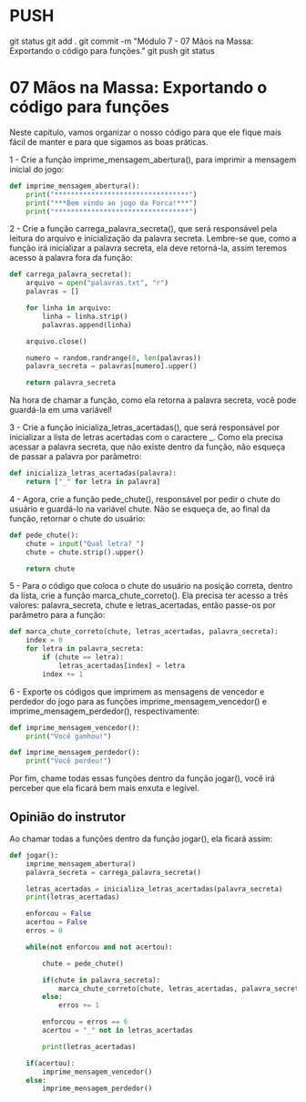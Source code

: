 
# ###################################################################################################################################################################
# ###################################################################################################################################################################
# PUSH

git status
git add .
git commit -m "Módulo 7 - 07 Mãos na Massa: Exportando o código para funções."
git push
git status


# ###################################################################################################################################################################
# ###################################################################################################################################################################
# 07 Mãos na Massa: Exportando o código para funções

Neste capítulo, vamos organizar o nosso código para que ele fique mais fácil de manter e para que sigamos as boas práticas.

1 - Crie a função imprime_mensagem_abertura(), para imprimir a mensagem inicial do jogo:

~~~~python
def imprime_mensagem_abertura():
    print("*********************************")
    print("***Bem vindo ao jogo da Forca!***")
    print("*********************************")
~~~~

2 - Crie a função carrega_palavra_secreta(), que será responsável pela leitura do arquivo e inicialização da palavra secreta. Lembre-se que, como a função irá inicializar a palavra secreta, ela deve retorná-la, assim teremos acesso à palavra fora da função:

~~~~python
def carrega_palavra_secreta():
    arquivo = open("palavras.txt", "r")
    palavras = []

    for linha in arquivo:
        linha = linha.strip()
        palavras.append(linha)

    arquivo.close()

    numero = random.randrange(0, len(palavras))
    palavra_secreta = palavras[numero].upper()

    return palavra_secreta
~~~~

Na hora de chamar a função, como ela retorna a palavra secreta, você pode guardá-la em uma variável!

3 - Crie a função inicializa_letras_acertadas(), que será responsável por inicializar a lista de letras acertadas com o caractere _. Como ela precisa acessar a palavra secreta, que não existe dentro da função, não esqueça de passar a palavra por parâmetro:

~~~~python
def inicializa_letras_acertadas(palavra):
    return ["_" for letra in palavra]
~~~~

4 - Agora, crie a função pede_chute(), responsável por pedir o chute do usuário e guardá-lo na variável chute. Não se esqueça de, ao final da função, retornar o chute do usuário:

~~~~python
def pede_chute():
    chute = input("Qual letra? ")
    chute = chute.strip().upper()

    return chute
~~~~

5 - Para o código que coloca o chute do usuário na posição correta, dentro da lista, crie a função marca_chute_correto(). Ela precisa ter acesso a três valores: palavra_secreta, chute e letras_acertadas, então passe-os por parâmetro para a função:

~~~~python
def marca_chute_correto(chute, letras_acertadas, palavra_secreta):
    index = 0
    for letra in palavra_secreta:
        if (chute == letra):
            letras_acertadas[index] = letra
        index += 1
~~~~

6 - Exporte os códigos que imprimem as mensagens de vencedor e perdedor do jogo para as funções imprime_mensagem_vencedor() e imprime_mensagem_perdedor(), respectivamente:

~~~~python
def imprime_mensagem_vencedor():
    print("Você ganhou!")

def imprime_mensagem_perdedor():
    print("Você perdeu!")
~~~~

Por fim, chame todas essas funções dentro da função jogar(), você irá perceber que ela ficará bem mais enxuta e legível.





## Opinião do instrutor

Ao chamar todas a funções dentro da função jogar(), ela ficará assim:

~~~~python
def jogar():
    imprime_mensagem_abertura()
    palavra_secreta = carrega_palavra_secreta()

    letras_acertadas = inicializa_letras_acertadas(palavra_secreta)
    print(letras_acertadas)

    enforcou = False
    acertou = False
    erros = 0

    while(not enforcou and not acertou):

        chute = pede_chute()

        if(chute in palavra_secreta):
            marca_chute_correto(chute, letras_acertadas, palavra_secreta)
        else:
            erros += 1

        enforcou = erros == 6
        acertou = "_" not in letras_acertadas

        print(letras_acertadas)

    if(acertou):
        imprime_mensagem_vencedor()
    else:
        imprime_mensagem_perdedor()
~~~~